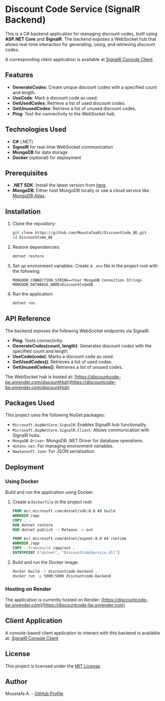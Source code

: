 # Discount Code Service (SignalR Backend)

This is a C# backend application for managing discount codes, built using **ASP.NET Core** and **SignalR**. The backend exposes a WebSocket hub that allows real-time interaction for generating, using, and retrieving discount codes.

A corresponding client application is available at [SignalR Console Client](https://github.com/Moustafaa91/DiscountCode_ConsoleApp).

## Features
- **GenerateCodes**: Create unique discount codes with a specified count and length.
- **UseCode**: Mark a discount code as used.
- **GetUsedCodes**: Retrieve a list of used discount codes.
- **GetUnusedCodes**: Retrieve a list of unused discount codes.
- **Ping**: Test the connectivity to the WebSocket hub.

## Technologies Used
- **C#** (.NET)
- **SignalR** for real-time WebSocket communication
- **MongoDB** for data storage
- **Docker** (optional) for deployment

## Prerequisites
- **.NET SDK**: Install the latest version from [here](https://dotnet.microsoft.com/download).
- **MongoDB**: Either host MongoDB locally or use a cloud service like [MongoDB Atlas](https://www.mongodb.com/cloud/atlas).

## Installation
1. Clone the repository:
   ```bash
   git clone https://github.com/Moustafaa91/DiscountCode_BE.git
   cd DiscountCode_BE
   ```

2. Restore dependencies:
   ```bash
   dotnet restore
   ```

3. Set up environment variables:
   Create a `.env` file in the project root with the following:
   ```env
   MONGODB_CONNECTION_STRING=<Your MongoDB Connection String>
   MONGODB_DATABASE_NAME=DiscountCodeDB
   ```

4. Run the application:
   ```bash
   dotnet run
   ```

## API Reference
The backend exposes the following WebSocket endpoints via SignalR:
- **Ping**: Tests connectivity.
- **GenerateCodes(count, length)**: Generates discount codes with the specified count and length.
- **UseCode(code)**: Marks a discount code as used.
- **GetUsedCodes()**: Retrieves a list of used codes.
- **GetUnusedCodes()**: Retrieves a list of unused codes.

The WebSocket hub is hosted at:
[https://discountcode-be.onrender.com/discountHub](https://discountcode-be.onrender.com/discountHub)

## Packages Used
This project uses the following NuGet packages:
- `Microsoft.AspNetCore.SignalR`: Enables SignalR hub functionality.
- `Microsoft.AspNetCore.SignalR.Client`: Allows communication with SignalR hubs.
- `MongoDB.Driver`: MongoDB .NET Driver for database operations.
- `dotenv.net`: For managing environment variables.
- `Newtonsoft.Json`: For JSON serialization.

## Deployment
### Using Docker
Build and run the application using Docker:
1. Create a `Dockerfile` in the project root:
   ```dockerfile
   FROM mcr.microsoft.com/dotnet/sdk:8.0 AS build
   WORKDIR /app
   COPY . .
   RUN dotnet restore
   RUN dotnet publish -c Release -o out

   FROM mcr.microsoft.com/dotnet/aspnet:8.0 AS runtime
   WORKDIR /app
   COPY --from=build /app/out .
   ENTRYPOINT ["dotnet", "DiscountCodeService.dll"]
   ```

2. Build and run the Docker image:
   ```bash
   docker build -t discountcode-backend .
   docker run -p 5000:5000 discountcode-backend
   ```

### Hosting on Render
The application is currently hosted on Render:
[https://discountcode-be.onrender.com](https://discountcode-be.onrender.com)

## Client Application
A console-based client application to interact with this backend is available at:
[SignalR Console Client](https://github.com/Moustafaa91/DiscountCode_ConsoleApp)

## License
This project is licensed under the [MIT License](LICENSE).

## Author
Moustafa A. - [GitHub Profile](https://github.com/Moustafaa91)

